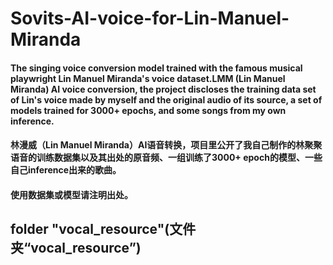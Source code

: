 # Sovits-AI-voice-for-Lin-Manuel-Miranda
#### The singing voice conversion model trained with the famous musical playwright Lin Manuel Miranda's voice dataset.LMM (Lin Manuel Miranda) AI voice conversion, the project discloses the training data set of Lin's voice made by myself and the original audio of its source, a set of models trained for 3000+ epochs, and some songs from my own inference.
#### 林漫威（Lin Manuel Miranda）AI语音转换，项目里公开了我自己制作的林聚聚语音的训练数据集以及其出处的原音频、一组训练了3000+ epoch的模型、一些自己inference出来的歌曲。
#### 使用数据集或模型请注明出处。
## folder "vocal_resource"(文件夹“vocal_resource”)
